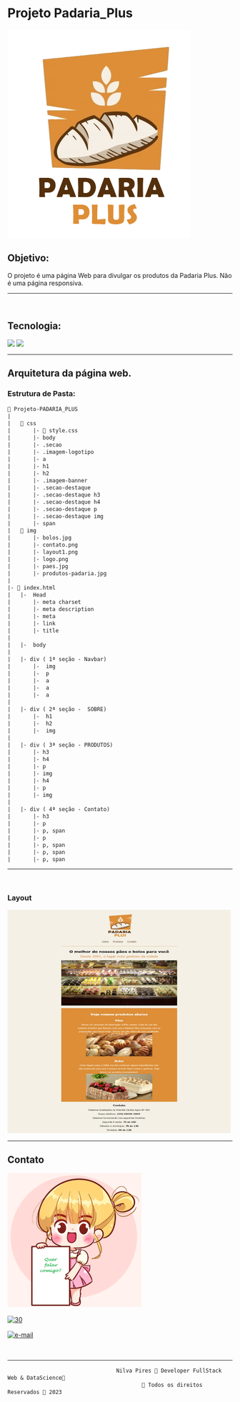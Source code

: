 # Projeto Padaria_Plus
![Padaria](./img/logo.png)

## Objetivo:
O projeto é uma página Web para divulgar os produtos da Padaria Plus. Não é uma página responsiva.

---
    

<br>  


## Tecnologia:
  ![](https://img.shields.io/badge/HTML-239120?style=for-the-badge&logo=html5&logoColor=white)
![](https://img.shields.io/badge/CSS-239120?&style=for-the-badge&logo=css3&logoColor=white)  


---
## Arquitetura da página web.
### Estrutura de Pasta:


    📁 Projeto-PADARIA_PLUS
    |
    |   📁 css
    |       |- 📑 style.css
    |       |- body
    |       |- .secao
    |       |- .imagem-logotipo
    |       |- a
    |       |- h1
    |       |- h2
    |       |- .imagem-banner
    |       |- .secao-destaque
    |       |- .secao-destaque h3
    |       |- .secao-destaque h4
    |       |- .secao-destaque p
    |       |- .secao-destaque img
    |       |- span
    |   📁 img
    |       |- bolos.jpg
    |       |- contato.png
    |       |- layout1.png
    |       |- logo.png
    |       |- paes.jpg
    |       |- produtos-padaria.jpg
    |       
    |- 📑 index.html
    |   |-  Head
    |       |- meta charset
    |       |- meta description
    |       |- meta
    |       |- link
    |       |- title
    |
    |   |-  body
    |        
    |   |- div ( 1ª seção - Navbar)
    |       |-  img
    |       |-  p
    |       |-  a
    |       |-  a
    |       |-  a
    |
    |   |- div ( 2ª seção -  SOBRE)
    |       |-  h1
    |       |-  h2
    |       |-  img
    |
    |   |- div ( 3ª seção - PRODUTOS)
    |       |- h3
    |       |- h4
    |       |- p
    |       |- img
    |       |- h4
    |       |- p
    |       |- img
    |
    |   |- div ( 4ª seção - Contato)
    |       |- h3
    |       |- p
    |       |- p, span
    |       |- p  
    |       |- p, span
    |       |- p, span
    |       |- p, span
    

    
---
<br>

### Layout 
<img text-align="center" src="./img/layout1.jpg" alt="e-mail"  width="500px" height="500px">  


---
## Contato  

<img text-align="center" src="./img/contato.png"  width="300" height="300"> 
<br> 
<br> 


<a href="https://www.linkedin.com/in/nilva-pires" target="_blank">
<img text-align="left"  src="https://i.ibb.co/bbF8291/30.jpg" alt="30" width="100px" height="100px"></a>  

<br>
<br>

 <a href="mailto:piresnilva@gmail.com" target="_blank">
<img text-align="right" src="https://i.ibb.co/rbWnqPH/e-mail.png" alt="e-mail"  width="100px" height="100px"></a>  

<br>  
<br>  
<br>  




___


                                      Nilva Pires 🔸 Developer FullStack Web & DataScience🔸
                                              🔸 Todos os direitos Reservados 🔸 2023


